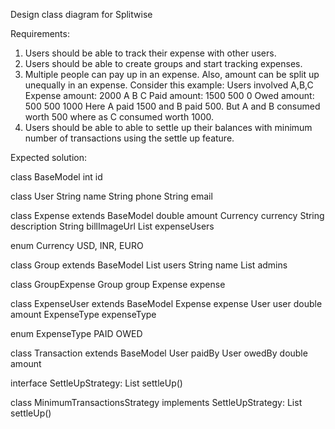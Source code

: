 Design class diagram for Splitwise

Requirements:

1. Users should be able to track their expense with other users.
2. Users should be able to create groups and start tracking expenses.
3. Multiple people can pay up in an expense. Also, amount can be split up unequally in an expense. Consider this example:
Users involved A,B,C
Expense amount: 2000
				A		B		C
Paid amount: 	1500	500		0
Owed amount: 	500 	500 	1000
Here A paid 1500 and B paid 500. But A and B consumed worth 500 where as C consumed worth 1000.
4. Users should be able to able to settle up their balances with minimum number of transactions using the settle up feature.

Expected solution:

class BaseModel
	int id

class User
	String name
	String phone
	String email

class Expense extends BaseModel
	double amount
	Currency currency
	String description
	String billImageUrl
	List<ExpenseUser> expenseUsers

enum Currency
	USD, INR, EURO

class Group extends BaseModel
	List<User> users
	String name
	List<User> admins

class GroupExpense
	Group group
	Expense expense

class ExpenseUser extends BaseModel
	Expense expense
	User user
	double amount
	ExpenseType expenseType

enum ExpenseType
	PAID
	OWED

class Transaction extends BaseModel
	User paidBy
	User owedBy
	double amount

interface SettleUpStrategy:
	List<Transaction> settleUp()

class MinimumTransactionsStrategy implements SettleUpStrategy:
	List<Transaction> settleUp()
